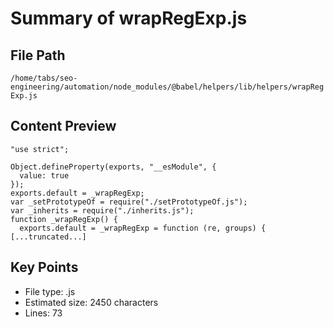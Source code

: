 # Summary of wrapRegExp.js
  
## File Path
`/home/tabs/seo-engineering/automation/node_modules/@babel/helpers/lib/helpers/wrapRegExp.js`

## Content Preview
```
"use strict";

Object.defineProperty(exports, "__esModule", {
  value: true
});
exports.default = _wrapRegExp;
var _setPrototypeOf = require("./setPrototypeOf.js");
var _inherits = require("./inherits.js");
function _wrapRegExp() {
  exports.default = _wrapRegExp = function (re, groups) {
[...truncated...]
```

## Key Points
- File type: .js
- Estimated size: 2450 characters
- Lines: 73
